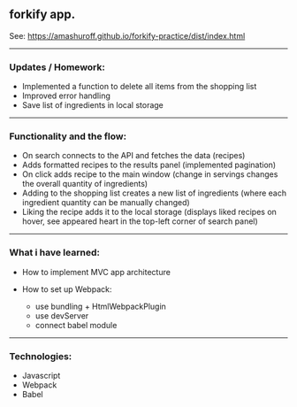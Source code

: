 ## forkify app.

See: https://amashuroff.github.io/forkify-practice/dist/index.html
___

###  Updates / Homework:

* Implemented a function to delete all items from the shopping list
* Improved error handling
* Save list of ingredients in local storage
___

### Functionality and the flow:
* On search connects to the API and fetches the data (recipes)
* Adds formatted recipes to the results panel (implemented pagination)
* On click adds recipe to the main window (change in servings changes the overall quantity of ingredients)
* Adding to the shopping list creates a new list of ingredients (where each ingredient quantity can be manually changed)
* Liking the recipe adds it to the local storage (displays liked recipes on hover, see appeared heart in the top-left corner of search panel)
___

###  What i have learned:

* How to implement MVC app architecture

* How to set up Webpack:
  - use bundling + HtmlWebpackPlugin
  - use devServer
  - connect babel module
___

### Technologies:
* Javascript
* Webpack
* Babel
